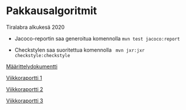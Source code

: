 # Pakkausalgoritmit

Tiralabra alkukesä 2020

* Jacoco-reportin saa generoitua komennolla ```mvn test jacoco:report```

* Checkstylen saa suoritettua komennolla ``` mvn jxr:jxr checkstyle:checkstyle```

[Määrittelydokumentti](https://github.com/sumuh/Pakkausalgoritmit/blob/master/Dokumentaatio/M%C3%A4%C3%A4rittelydokumentti.md)

[Viikkoraportti 1](https://github.com/sumuh/Pakkausalgoritmit/blob/master/Dokumentaatio/Viikkoraportti1.md)

[Viikkoraportti 2](https://github.com/sumuh/Pakkausalgoritmit/blob/master/Dokumentaatio/Viikkoraportti2.md)

[Viikkoraportti 3](https://github.com/sumuh/Pakkausalgoritmit/blob/master/Dokumentaatio/Viikkoraportti3.md)
